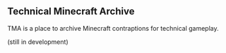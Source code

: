 ## Technical Minecraft Archive
TMA is a place to archive Minecraft contraptions for technical gameplay.

(still in development)
